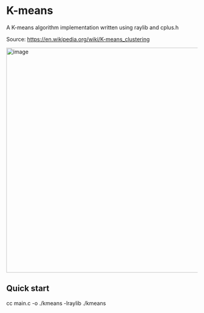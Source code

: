 # K-means
A K-means algorithm implementation written using raylib and cplus.h

Source: https://en.wikipedia.org/wiki/K-means_clustering

<img width="792" height="592" alt="image" src="https://github.com/user-attachments/assets/690679af-c36e-468d-b79c-6d177fdaa6b8" />

## Quick start
cc main.c -o ./kmeans -lraylib
./kmeans
